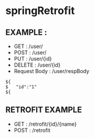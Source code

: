 # springRetrofit

## EXAMPLE :

* GET     : /user/
* POST    : /user/
* PUT     : /user/{id}
* DELETE  : /user/{id}
* Request Body : /user/respBody

```
${
$   "id":"1"
${
```

## RETROFIT EXAMPLE

* GET     : /retrofit/{id}/{name}
* POST	 : /retrofit
